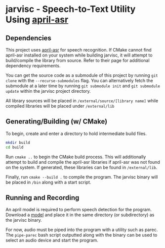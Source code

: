 # jarvisc - Speech-to-Text Utility Using [april-asr](https://github.com/abb128/april-asr)

## Dependencies

This project uses [april-asr](https://github.com/abb128/april-asr) for speech recognition. If CMake cannot find april-asr installed on your system while building jarvisc, it will attempt to build/compile the library from source. Refer to their page for additional dependency requirements.

You can get the source code as a submodule of this project by running `git clone` with the `--recurse-submodules` flag. You can alternatively fetch the submodule at a later time by running `git submodule init` and `git submodule update` within the jarvisc project directory.

All library sources will be placed in `/external/source/[library name]` while compiled libraries will be placed under `/external/lib`

## Generating/Building (w/ CMake)

To begin, create and enter a directory to hold intermediate build files.

```bash
mkdir build
cd build
````

Run `cmake ..` to begin the CMake build process. This will additionally attempt to build and compile the april-asr libraries if april-asr was not found on the system. If generated, these libraries can be found in `/external/lib`.

Finally, run `cmake --build .` to compile the program. The jarvisc binary will be placed in `/bin` along with a start script.

## Running and Recording

An april model is required to perform speech detection for the program. Download a [model](https://abb128.github.io/april-asr/models.html) and place it in the same directory (or subdirectory) as the jarvisc binary.

For now, audio must be piped into the program with a utility such as parec. The `pipe-parec` bash script outputted along with the binary can be used to select an audio device and start the program.
